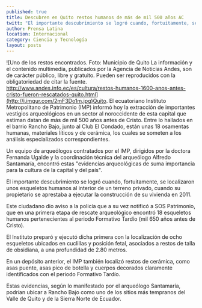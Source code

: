 ```yaml
---
published: true
title: Descubren en Quito restos humanos de más de mil 500 años AC
twitt: "El importante descubrimiento se logró cuando, fortuitamente, se localizaron unos esqueletos humanos al interior de un terreno privado, cuando su propietario se aprestaba a ejecutar la construcción de su vivienda en 2011."
author: Prensa Latina
location: Internacional
category: Ciencia y Tecnología
layout: posts
---
```


![Uno de los restos encontrados. Foto: Municipio de Quito  La información y el contenido multimedia, publicados por la Agencia de Noticias Andes, son de carácter público, libre y gratuito. Pueden ser reproducidos con la obligatoriedad de citar la fuente. http://www.andes.info.ec/es/cultura/restos-humanos-1600-anos-antes-cristo-fueron-rescatados-quito.html](http://i.imgur.com/2mF3Do1m.jpg)Quito. El ecuatoriano Instituto Metropolitano de Patrimonio (IMP) informó hoy la extracción de importantes vestigios arqueológicos en un sector al noroccidente de esta capital que estiman datan de más de mil 500 años antes de Cristo.
Entre lo hallados en el barrio Rancho Bajo, junto al Club El Condado, están unas 18 osamentas humanas, materiales líticos y de cerámica, los cuales se someten a los análisis especializados correspondientes.

Un equipo de arqueólogos contratados por el IMP, dirigidos por la doctora Fernanda Ugalde y la coordinación técnica del arqueólogo Alfredo Santamaría, encontró estas "evidencias arqueológicas de suma importancia para la cultura de la capital y del país".

El importante descubrimiento se logró cuando, fortuitamente, se localizaron unos esqueletos humanos al interior de un terreno privado, cuando su propietario se aprestaba a ejecutar la construcción de su vivienda en 2011.

Este ciudadano dio aviso a la policía que a su vez notificó a SOS Patrimonio, que en una primera etapa de rescate arqueológico encontró 18 esqueletos humanos pertenecientes al periodo Formativo Tardío (mil 650 años antes de Cristo).

El Instituto preparó y ejecutó dicha primera con la localización de ocho esqueletos ubicados en cuclillas y posición fetal, asociados a restos de talla de obsidiana, a una profundidad de 2.80 metros.

En un depósito anterior, el IMP también localizó restos de cerámica, como asas puente, asas pico de botella y cuerpos decorados claramente identificados con el periodo Formativo Tardío.

Estas evidencias, según lo manifestado por el arqueólogo Santamaría, podrían ubicar a Rancho Bajo como uno de los sitios más tempranos del Valle de Quito y de la Sierra Norte de Ecuador.
